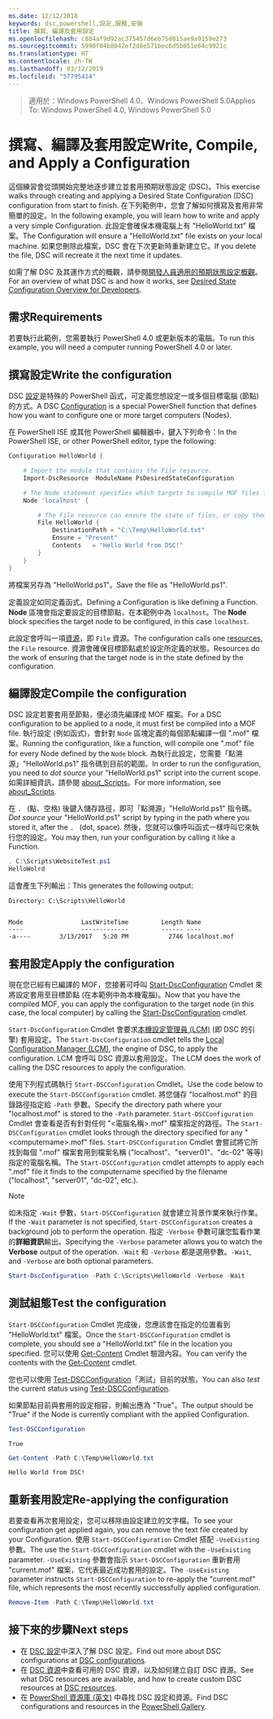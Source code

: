 ```yaml
---
ms.date: 12/12/2018
keywords: dsc,powershell,設定,服務,安裝
title: 撰寫、編譯及套用設定
ms.openlocfilehash: c884af9d92ac375457d6eb75d815ae9a9159e273
ms.sourcegitcommit: 5990f04b8042ef2d8e571bec6d5b051e64c9921c
ms.translationtype: HT
ms.contentlocale: zh-TW
ms.lasthandoff: 03/12/2019
ms.locfileid: "57795414"
---
```

> <span data-ttu-id="b3ef1-103">適用於：Windows PowerShell 4.0、Windows PowerShell 5.0</span><span class="sxs-lookup"><span data-stu-id="b3ef1-103">Applies To: Windows PowerShell 4.0, Windows PowerShell 5.0</span></span>

# <a name="write-compile-and-apply-a-configuration"></a><span data-ttu-id="b3ef1-104">撰寫、編譯及套用設定</span><span class="sxs-lookup"><span data-stu-id="b3ef1-104">Write, Compile, and Apply a Configuration</span></span>

<span data-ttu-id="b3ef1-105">這個練習會從頭開始完整地逐步建立並套用預期狀態設定 (DSC)。</span><span class="sxs-lookup"><span data-stu-id="b3ef1-105">This exercise walks through creating and applying a Desired State Configuration (DSC) configuration from start to finish.</span></span>
<span data-ttu-id="b3ef1-106">在下列範例中，您會了解如何撰寫及套用非常簡單的設定。</span><span class="sxs-lookup"><span data-stu-id="b3ef1-106">In the following example, you will learn how to write and apply a very simple Configuration.</span></span> <span data-ttu-id="b3ef1-107">此設定會確保本機電腦上有 "HelloWorld.txt" 檔案。</span><span class="sxs-lookup"><span data-stu-id="b3ef1-107">The Configuration will ensure a "HelloWorld.txt" file exists on your local machine.</span></span> <span data-ttu-id="b3ef1-108">如果您刪除此檔案，DSC 會在下次更新時重新建立它。</span><span class="sxs-lookup"><span data-stu-id="b3ef1-108">If you delete the file, DSC will recreate it the next time it updates.</span></span>

<span data-ttu-id="b3ef1-109">如需了解 DSC 及其運作方式的概觀，請參閱[開發人員適用的預期狀態設定概觀](../overview/overview.md)。</span><span class="sxs-lookup"><span data-stu-id="b3ef1-109">For an overview of what DSC is and how it works, see [Desired State Configuration Overview for Developers](../overview/overview.md).</span></span>

## <a name="requirements"></a><span data-ttu-id="b3ef1-110">需求</span><span class="sxs-lookup"><span data-stu-id="b3ef1-110">Requirements</span></span>

<span data-ttu-id="b3ef1-111">若要執行此範例，您需要執行 PowerShell 4.0 或更新版本的電腦。</span><span class="sxs-lookup"><span data-stu-id="b3ef1-111">To run this example, you will need a computer running PowerShell 4.0 or later.</span></span>

## <a name="write-the-configuration"></a><span data-ttu-id="b3ef1-112">撰寫設定</span><span class="sxs-lookup"><span data-stu-id="b3ef1-112">Write the configuration</span></span>

<span data-ttu-id="b3ef1-113">DSC [設定](configurations.md)是特殊的 PowerShell 函式，可定義您想設定一或多個目標電腦 (節點) 的方式。</span><span class="sxs-lookup"><span data-stu-id="b3ef1-113">A DSC [Configuration](configurations.md) is a special PowerShell function that defines how you want to configure one or more target computers (Nodes).</span></span>

<span data-ttu-id="b3ef1-114">在 PowerShell ISE 或其他 PowerShell 編輯器中，鍵入下列命令：</span><span class="sxs-lookup"><span data-stu-id="b3ef1-114">In the PowerShell ISE, or other PowerShell editor, type the following:</span></span>

```powershell
Configuration HelloWorld {

    # Import the module that contains the File resource.
    Import-DscResource -ModuleName PsDesiredStateConfiguration

    # The Node statement specifies which targets to compile MOF files for, when this configuration is executed.
    Node 'localhost' {

        # The File resource can ensure the state of files, or copy them from a source to a destination with persistent updates.
        File HelloWorld {
            DestinationPath = "C:\Temp\HelloWorld.txt"
            Ensure = "Present"
            Contents   = "Hello World from DSC!"
        }
    }
}
```

<span data-ttu-id="b3ef1-115">將檔案另存為 "HelloWorld.ps1"。</span><span class="sxs-lookup"><span data-stu-id="b3ef1-115">Save the file as "HelloWorld.ps1".</span></span>

<span data-ttu-id="b3ef1-116">定義設定如同定義函式。</span><span class="sxs-lookup"><span data-stu-id="b3ef1-116">Defining a Configuration is like defining a Function.</span></span> <span data-ttu-id="b3ef1-117">**Node** 區塊會指定要設定的目標節點，在本範例中為 `localhost`。</span><span class="sxs-lookup"><span data-stu-id="b3ef1-117">The **Node** block specifies the target node to be configured, in this case `localhost`.</span></span>

<span data-ttu-id="b3ef1-118">此設定會呼叫一項[資源](../resources/resources.md)，即 `File` 資源。</span><span class="sxs-lookup"><span data-stu-id="b3ef1-118">The configuration calls one [resources](../resources/resources.md), the `File` resource.</span></span> <span data-ttu-id="b3ef1-119">資源會確保目標節點處於設定所定義的狀態。</span><span class="sxs-lookup"><span data-stu-id="b3ef1-119">Resources do the work of ensuring that the target node is in the state defined by the configuration.</span></span>

## <a name="compile-the-configuration"></a><span data-ttu-id="b3ef1-120">編譯設定</span><span class="sxs-lookup"><span data-stu-id="b3ef1-120">Compile the configuration</span></span>

<span data-ttu-id="b3ef1-121">DSC 設定若要套用至節點，便必須先編譯成 MOF 檔案。</span><span class="sxs-lookup"><span data-stu-id="b3ef1-121">For a DSC configuration to be applied to a node, it must first be compiled into a MOF file.</span></span>
<span data-ttu-id="b3ef1-122">執行設定 (例如函式)，會針對 `Node` 區塊定義的每個節點編譯一個 ".mof" 檔案。</span><span class="sxs-lookup"><span data-stu-id="b3ef1-122">Running the configuration, like a function, will compile one ".mof" file for every Node defined by the `Node` block.</span></span>
<span data-ttu-id="b3ef1-123">為執行此設定，您需要「點溯源」"HelloWorld.ps1" 指令碼到目前的範圍。</span><span class="sxs-lookup"><span data-stu-id="b3ef1-123">In order to run the configuration, you need to *dot source* your "HelloWorld.ps1" script into the current scope.</span></span>
<span data-ttu-id="b3ef1-124">如需詳細資訊，請參閱 [about_Scripts](/powershell/module/microsoft.powershell.core/about/about_scripts?view=powershell-6#script-scope-and-dot-sourcing)。</span><span class="sxs-lookup"><span data-stu-id="b3ef1-124">For more information, see [about_Scripts](/powershell/module/microsoft.powershell.core/about/about_scripts?view=powershell-6#script-scope-and-dot-sourcing).</span></span>

<span data-ttu-id="b3ef1-125"><!-- markdownlint-disable MD038 -->
在 `. ` (點、空格) 後鍵入儲存路徑，即可「點溯源」"HelloWorld.ps1" 指令碼。</span><span class="sxs-lookup"><span data-stu-id="b3ef1-125"><!-- markdownlint-disable MD038 -->
*Dot source* your "HelloWorld.ps1" script by typing in the path where you stored it, after the `. ` (dot, space).</span></span> <span data-ttu-id="b3ef1-126">然後，您就可以像呼叫函式一樣呼叫它來執行您的設定。</span><span class="sxs-lookup"><span data-stu-id="b3ef1-126">You may then, run your configuration by calling it like a Function.</span></span>
<!-- markdownlint-enable MD038 -->

```powershell
. C:\Scripts\WebsiteTest.ps1
HelloWolrd
```

<span data-ttu-id="b3ef1-127">這會產生下列輸出：</span><span class="sxs-lookup"><span data-stu-id="b3ef1-127">This generates the following output:</span></span>

```output
Directory: C:\Scripts\HelloWorld


Mode                LastWriteTime         Length Name
----                -------------         ------ ----
-a----        3/13/2017   5:20 PM           2746 localhost.mof
```

## <a name="apply-the-configuration"></a><span data-ttu-id="b3ef1-128">套用設定</span><span class="sxs-lookup"><span data-stu-id="b3ef1-128">Apply the configuration</span></span>

<span data-ttu-id="b3ef1-129">現在您已經有已編譯的 MOF，您接著可呼叫 [Start-DscConfiguration](/powershell/module/psdesiredstateconfiguration/start-dscconfiguration) Cmdlet 來將設定套用至目標節點 (在本範例中為本機電腦)。</span><span class="sxs-lookup"><span data-stu-id="b3ef1-129">Now that you have the compiled MOF, you can apply the configuration to the target node (in this case, the local computer) by calling the [Start-DscConfiguration](/powershell/module/psdesiredstateconfiguration/start-dscconfiguration) cmdlet.</span></span>

<span data-ttu-id="b3ef1-130">`Start-DscConfiguration` Cmdlet 會要求[本機設定管理員 (LCM)](../managing-nodes/metaConfig.md) (即 DSC 的引擎) 套用設定。</span><span class="sxs-lookup"><span data-stu-id="b3ef1-130">The `Start-DscConfiguration` cmdlet tells the [Local Configuration Manager (LCM)](../managing-nodes/metaConfig.md), the engine of DSC, to apply the configuration.</span></span>
<span data-ttu-id="b3ef1-131">LCM 會呼叫 DSC 資源以套用設定。</span><span class="sxs-lookup"><span data-stu-id="b3ef1-131">The LCM does the work of calling the DSC resources to apply the configuration.</span></span>

<span data-ttu-id="b3ef1-132">使用下列程式碼執行 `Start-DSCConfiguration` Cmdlet。</span><span class="sxs-lookup"><span data-stu-id="b3ef1-132">Use the code below to execute the `Start-DSCConfiguration` cmdlet.</span></span> <span data-ttu-id="b3ef1-133">將您儲存 "localhost.mof" 的目錄路徑指定給 `-Path` 參數。</span><span class="sxs-lookup"><span data-stu-id="b3ef1-133">Specify the directory path where your "localhost.mof" is stored to the `-Path` parameter.</span></span> <span data-ttu-id="b3ef1-134">`Start-DSCConfiguration` Cmdlet 會查看是否有針對任何 "\<電腦名稱\>.mof" 檔案指定的路徑。</span><span class="sxs-lookup"><span data-stu-id="b3ef1-134">The `Start-DSCConfiguration` cmdlet looks through the directory specified for any "\<computername\>.mof" files.</span></span> <span data-ttu-id="b3ef1-135">`Start-DSCConfiguration` Cmdlet 會嘗試將它所找到每個 ".mof" 檔案套用到檔案名稱 ("localhost"、"server01"、"dc-02" 等等) 指定的電腦名稱。</span><span class="sxs-lookup"><span data-stu-id="b3ef1-135">The `Start-DSCConfiguration` cmdlet attempts to apply each ".mof" file it finds to the computername specified by the filename ("localhost", "server01", "dc-02", etc.).</span></span>

> [!NOTE]
> <span data-ttu-id="b3ef1-136">如未指定 `-Wait` 參數，`Start-DSCConfiguration` 就會建立背景作業來執行作業。</span><span class="sxs-lookup"><span data-stu-id="b3ef1-136">If the `-Wait` parameter is not specified, `Start-DSCConfiguration` creates a background job to perform the operation.</span></span> <span data-ttu-id="b3ef1-137">指定 `-Verbose` 參數可讓您監看作業的**詳細資訊**輸出。</span><span class="sxs-lookup"><span data-stu-id="b3ef1-137">Specifying the `-Verbose` parameter allows you to watch the **Verbose** output of the operation.</span></span> <span data-ttu-id="b3ef1-138">`-Wait` 和 `-Verbose` 都是選用參數。</span><span class="sxs-lookup"><span data-stu-id="b3ef1-138">`-Wait`, and `-Verbose` are both optional parameters.</span></span>

```powershell
Start-DscConfiguration -Path C:\Scripts\HelloWorld -Verbose -Wait
```

## <a name="test-the-configuration"></a><span data-ttu-id="b3ef1-139">測試組態</span><span class="sxs-lookup"><span data-stu-id="b3ef1-139">Test the configuration</span></span>

<span data-ttu-id="b3ef1-140">`Start-DSCConfiguration` Cmdlet 完成後，您應該會在指定的位置看到 "HelloWorld.txt" 檔案。</span><span class="sxs-lookup"><span data-stu-id="b3ef1-140">Once the `Start-DSCConfiguration` cmdlet is complete, you should see a "HelloWorld.txt" file in the location you specified.</span></span> <span data-ttu-id="b3ef1-141">您可以使用 [Get-Content](/powershell/module/microsoft.powershell.management/get-content) Cmdlet 驗證內容。</span><span class="sxs-lookup"><span data-stu-id="b3ef1-141">You can verify the contents with the [Get-Content](/powershell/module/microsoft.powershell.management/get-content) cmdlet.</span></span>

<span data-ttu-id="b3ef1-142">您也可以使用 [Test-DSCConfiguration](/powershell/module/psdesiredstateconfiguration/Test-DSCConfiguration)「測試」目前的狀態。</span><span class="sxs-lookup"><span data-stu-id="b3ef1-142">You can also *test* the current status using [Test-DSCConfiguration](/powershell/module/psdesiredstateconfiguration/Test-DSCConfiguration).</span></span>

<span data-ttu-id="b3ef1-143">如果節點目前與套用的設定相容，則輸出應為 "True"。</span><span class="sxs-lookup"><span data-stu-id="b3ef1-143">The output should be "True" if the Node is currently compliant with the applied Configuration.</span></span>

```powershell
Test-DSCConfiguration
```

```output
True
```

```powershell
Get-Content -Path C:\Temp\HelloWorld.txt
```

```output
Hello World from DSC!
```

## <a name="re-applying-the-configuration"></a><span data-ttu-id="b3ef1-144">重新套用設定</span><span class="sxs-lookup"><span data-stu-id="b3ef1-144">Re-applying the configuration</span></span>

<span data-ttu-id="b3ef1-145">若要查看再次套用設定，您可以移除由設定建立的文字檔。</span><span class="sxs-lookup"><span data-stu-id="b3ef1-145">To see your configuration get applied again, you can remove the text file created by your Configuration.</span></span> <span data-ttu-id="b3ef1-146">使用 `Start-DSCConfiguration` Cmdlet 搭配 `-UseExisting` 參數。</span><span class="sxs-lookup"><span data-stu-id="b3ef1-146">The use the `Start-DSCConfiguration` cmdlet with the `-UseExisting` parameter.</span></span> <span data-ttu-id="b3ef1-147">`-UseExisting` 參數會指示 `Start-DSCConfiguration` 重新套用 "current.mof" 檔案，它代表最近成功套用的設定。</span><span class="sxs-lookup"><span data-stu-id="b3ef1-147">The `-UseExisting` parameter instructs `Start-DSCConfiguration` to re-apply the "current.mof" file, which represents the most recently successfully applied configuration.</span></span>

```powershell
Remove-Item -Path C:\Temp\HelloWorld.txt
```

## <a name="next-steps"></a><span data-ttu-id="b3ef1-148">接下來的步驟</span><span class="sxs-lookup"><span data-stu-id="b3ef1-148">Next steps</span></span>

- <span data-ttu-id="b3ef1-149">在 [DSC 設定](configurations.md)中深入了解 DSC 設定。</span><span class="sxs-lookup"><span data-stu-id="b3ef1-149">Find out more about DSC configurations at [DSC configurations](configurations.md).</span></span>
- <span data-ttu-id="b3ef1-150">在 [DSC 資源](../resources/resources.md)中查看可用的 DSC 資源，以及如何建立自訂 DSC 資源。</span><span class="sxs-lookup"><span data-stu-id="b3ef1-150">See what DSC resources are available, and how to create custom DSC resources at [DSC resources](../resources/resources.md).</span></span>
- <span data-ttu-id="b3ef1-151">在 [PowerShell 資源庫 (英文)](https://www.powershellgallery.com/) 中尋找 DSC 設定和資源。</span><span class="sxs-lookup"><span data-stu-id="b3ef1-151">Find DSC configurations and resources in the [PowerShell Gallery](https://www.powershellgallery.com/).</span></span>

